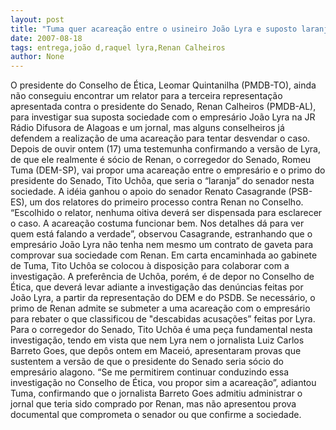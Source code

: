 ```yaml
---
layout: post
title: "Tuma quer acareação entre o usineiro João Lyra e suposto laranja de Renan Calheiros"
date: 2007-08-18
tags: entrega,joão d,raquel lyra,Renan Calheiros
author: None
---
```

O presidente do Conselho de &Eacute;tica, Leomar Quintanilha (PMDB-TO), ainda n&atilde;o conseguiu encontrar um relator para a terceira representa&ccedil;&atilde;o apresentada contra o presidente do Senado, Renan Calheiros (PMDB-AL), para investigar sua suposta sociedade com o empres&aacute;rio Jo&atilde;o Lyra na JR R&aacute;dio Difusora de Alagoas e um jornal, mas alguns conselheiros j&aacute; defendem a realiza&ccedil;&atilde;o de uma acarea&ccedil;&atilde;o para tentar desvendar o caso. 
Depois de ouvir ontem (17)&nbsp;uma testemunha confirmando a vers&atilde;o de Lyra, de que ele realmente &eacute; s&oacute;cio de Renan, o corregedor do Senado, Romeu Tuma (DEM-SP), vai propor uma acarea&ccedil;&atilde;o entre o empres&aacute;rio e o primo do presidente do Senado, Tito Uch&ocirc;a, que seria o &ldquo;laranja&rdquo; do senador nesta sociedade. 
A id&eacute;ia ganhou o apoio do senador Renato Casagrande (PSB-ES), um dos relatores do primeiro processo contra Renan no Conselho. &ldquo;Escolhido o relator, nenhuma oitiva dever&aacute; ser dispensada para esclarecer o caso. A acarea&ccedil;&atilde;o costuma funcionar bem. Nos detalhes d&aacute; para ver quem est&aacute; falando a verdade&rdquo;, observou Casagrande, estranhando que o empres&aacute;rio Jo&atilde;o Lyra n&atilde;o tenha nem mesmo um contrato de gaveta para comprovar sua sociedade com Renan. 
Em carta encaminhada&nbsp;ao gabinete de Tuma, Tito Uch&ocirc;a se colocou &agrave; disposi&ccedil;&atilde;o para colaborar com a investiga&ccedil;&atilde;o. A prefer&ecirc;ncia de Uch&ocirc;a, por&eacute;m, &eacute; de depor no Conselho de &Eacute;tica, que dever&aacute; levar adiante a investiga&ccedil;&atilde;o das den&uacute;ncias feitas por Jo&atilde;o Lyra, a partir da representa&ccedil;&atilde;o do DEM e do PSDB. Se necess&aacute;rio, o primo de Renan admite se submeter a uma acarea&ccedil;&atilde;o com o empres&aacute;rio para rebater o que classificou de &quot;descabidas acusa&ccedil;&otilde;es&rdquo; feitas por Lyra. 
Para o corregedor do Senado, Tito Uch&ocirc;a &eacute; uma pe&ccedil;a fundamental nesta investiga&ccedil;&atilde;o, tendo em vista que nem Lyra nem o jornalista Luiz Carlos Barreto Goes, que dep&ocirc;s ontem em Macei&oacute;, apresentaram provas que sustentem a vers&atilde;o de que o presidente do Senado seria s&oacute;cio do empres&aacute;rio alagono.
&ldquo;Se me permitirem continuar conduzindo essa investiga&ccedil;&atilde;o no Conselho de &Eacute;tica, vou propor sim a acarea&ccedil;&atilde;o&rdquo;, adiantou Tuma, confirmando que o jornalista Barreto Goes admitiu administrar o jornal que teria sido comprado por Renan, mas n&atilde;o apresentou prova documental que comprometa o senador ou que confirme a sociedade. 